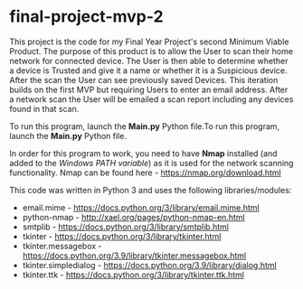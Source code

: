 # final-project-mvp-2
This project is the code for my Final Year Project's second Minimum Viable Product. 
The purpose of this product is to allow the User to scan their home network for connected device. The User is then able to determine whether a device is Trusted and give it a name or whether it is a Suspicious device. After the scan the User can see previously saved Devices. This iteration builds on the first MVP but requiring Users to enter an email address. After a network scan the User will be emailed a scan report including any devices found in that scan.

To run this program, launch the **Main.py** Python file.To run this program, launch the **Main.py** Python file.

In order for this program to work, you need to have **Nmap** installed (and added to the *Windows PATH variable*) as it is used for the network scanning functionality.
Nmap can be found here - https://nmap.org/download.html

This code was written in Python 3 and uses the following libraries/modules:
* email.mime - https://docs.python.org/3/library/email.mime.html
* python-nmap - http://xael.org/pages/python-nmap-en.html
* smtplib - https://docs.python.org/3/library/smtplib.html
* tkinter - https://docs.python.org/3/library/tkinter.html
* tkinter.messagebox - https://docs.python.org/3.9/library/tkinter.messagebox.html
* tkinter.simpledialog - https://docs.python.org/3.9/library/dialog.html
* tkinter.ttk - https://docs.python.org/3/library/tkinter.ttk.html

